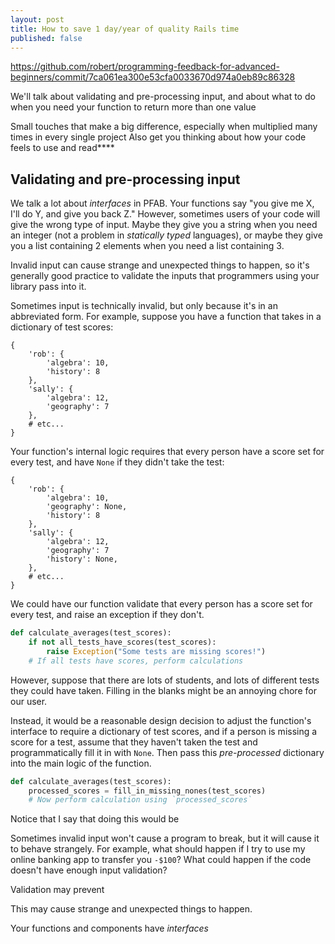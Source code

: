 ```yaml
---
layout: post
title: How to save 1 day/year of quality Rails time
published: false
---
```


https://github.com/robert/programming-feedback-for-advanced-beginners/commit/7ca061ea300e53cfa0033670d974a0eb89c86328

We'll talk about validating and pre-processing input, and about what to do when you need your function to return more than one value

Small touches that make a big difference, especially when multiplied many times in every single project
Also get you thinking about how your code feels to use and read****

## Validating and pre-processing input

We talk a lot about *interfaces* in PFAB. Your functions say "you give me X, I'll do Y, and give you back Z." However, sometimes users of your code will give the wrong type of input. Maybe they give you a string when you need an integer (not a problem in *statically typed* languages), or maybe they give you a list containing 2 elements when you need a list containing 3.

Invalid input can cause strange and unexpected things to happen, so it's generally good practice to validate the inputs that programmers using your library pass into it.

Sometimes input is technically invalid, but only because it's in an abbreviated form. For example, suppose you have a function that takes in a dictionary of test scores:

```
{
    'rob': {
        'algebra': 10,
        'history': 8
    },
    'sally': {
        'algebra': 12,
        'geography': 7
    },
    # etc...
}
```

Your function's internal logic requires that every person have a score set for every test, and have `None` if they didn't take the test:

```
{
    'rob': {
        'algebra': 10,
        'geography': None,
        'history': 8
    },
    'sally': {
        'algebra': 12,
        'geography': 7
        'history': None,
    },
    # etc...
}
```

We could have our function validate that every person has a score set for every test, and raise an exception if they don't.

```python
def calculate_averages(test_scores):
    if not all_tests_have_scores(test_scores):
        raise Exception("Some tests are missing scores!")
    # If all tests have scores, perform calculations
```

However, suppose that there are lots of students, and lots of different tests they could have taken. Filling in the blanks might be an annoying chore for our user.

Instead, it would be a reasonable design decision to adjust the function's interface to require a dictionary of test scores, and if a person is missing a score for a test, assume that they haven't taken the test and programmatically fill it in with `None`. Then pass this *pre-processed* dictionary into the main logic of the function.

```python
def calculate_averages(test_scores):
    processed_scores = fill_in_missing_nones(test_scores)
    # Now perform calculation using `processed_scores`
```

Notice that I say that doing this would be 


Sometimes invalid input won't cause a program to break, but it will cause it to behave strangely. For example, what should happen if I try to use my online banking app to transfer you `-$100`? What could happen if the code doesn't have enough input validation?








Validation may prevent 

This may cause strange and unexpected things to happen.






Your functions and components have *interfaces*
